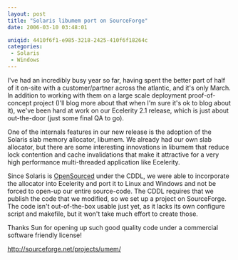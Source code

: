 ```yaml
---
layout: post
title: "Solaris libumem port on SourceForge"
date: 2006-03-10 03:48:01

uniqid: 4410f6f1-e985-3218-2425-410f6f18264c
categories: 
 - Solaris
 - Windows
---
```

<p>I've had an incredibly busy year so far, having spent the better part of half of it on-site with a customer/partner across the atlantic, and it's only March.  In addition to working with them on a large scale deployment proof-of-concept project (I'll blog more about that when I'm sure it's ok to blog about it), we've been hard at work on our Ecelerity 2.1 release, which is just about out-the-door (just some final QA to go).   </p>
<p>One of the internals features in our new release is the adoption of the Solaris slab memory allocator, libumem.  We already had our own slab allocator, but there are some interesting innovations in libumem that reduce lock contention and cache invalidations that make it attractive for a very high performance multi-threaded application like Ecelerity.   </p>
<p>Since Solaris is <a href="http://www.opensolaris.org">OpenSourced</a> under the CDDL, we were able to incorporate the allocator into Ecelerity and port it to Linux and Windows and not be forced to open-up our entire source-code.   The CDDL requires that we publish the code that we modified, so we set up a project on SourceForge.  The code isn't out-of-the-box usable just yet, as it lacks its own configure script and makefile, but it won't take much effort to create those.   </p>
<p>Thanks Sun for opening up such good quality code under a commercial software friendly license!   </p>
<p><a href="http://sourceforge.net/projects/umem/">http://sourceforge.net/projects/umem/</a>   </p>
